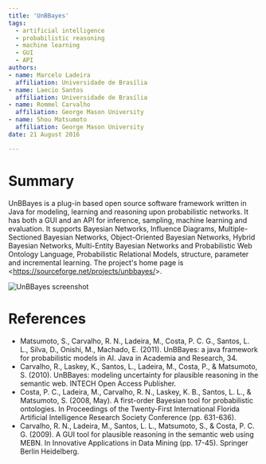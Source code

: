 ```yaml
---
title: 'UnBBayes'
tags:
  - artificial intelligence
  - probabilistic reasoning
  - machine learning
  - GUI
  - API
authors:
- name: Marcelo Ladeira
  affiliation: Universidade de Brasília
- name: Laecio Santos
  affiliation: Universidade de Brasília
- name: Rommel Carvalho
  affiliation: George Mason University
- name: Shou Matsumoto
  affiliation: George Mason University
date: 21 August 2016

---
```


# Summary

UnBBayes is a plug-in based open source software framework written in Java for modeling, learning and reasoning upon probabilistic networks. It has both a GUI and an API for inference, sampling, machine learning and evaluation. It supports Bayesian Networks, Influence Diagrams, Multiple-Sectioned Bayesian Networks, Object-Oriented Bayesian Networks, Hybrid Bayesian Networks, Multi-Entity Bayesian Networks and Probabilistic Web Ontology Language, Probabilistic Relational Models, structure, parameter and incremental learning. The project's home page is <[<https://sourceforge.net/projects/unbbayes/>](https://sourceforge.net/projects/unbbayes/)>.

![UnBBayes screenshot](https://a.fsdn.com/con/app/proj/unbbayes/screenshots/231404.jpg)


# References

- Matsumoto, S., Carvalho, R. N., Ladeira, M., Costa, P. C. G., Santos, L. L., Silva, D., Onishi, M., Machado, E. (2011). UnBBayes: a java framework for probabilistic models in AI. Java in Academia and Research, 34.
- Carvalho, R., Laskey, K., Santos, L., Ladeira, M., Costa, P., & Matsumoto, S. (2010). UnBBayes: modeling uncertainty for plausible reasoning in the semantic web. INTECH Open Access Publisher.
- Costa, P. C., Ladeira, M., Carvalho, R. N., Laskey, K. B., Santos, L. L., & Matsumoto, S. (2008, May). A first-order Bayesian tool for probabilistic ontologies. In Proceedings of the Twenty-First International Florida Artificial Intelligence Research Society Conference (pp. 631-636).
- Carvalho, R. N., Ladeira, M., Santos, L. L., Matsumoto, S., & Costa, P. C. G. (2009). A GUI tool for plausible reasoning in the semantic web using MEBN. In Innovative Applications in Data Mining (pp. 17-45). Springer Berlin Heidelberg.
